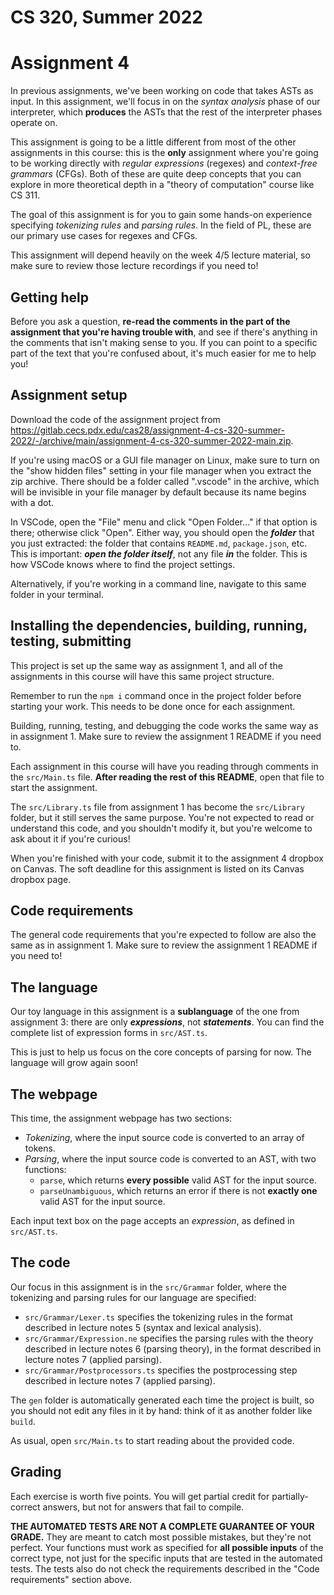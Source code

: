 # CS 320, Summer 2022

# Assignment 4

In previous assignments, we've been working on code that takes ASTs as input. In this assignment, we'll focus in on the *syntax analysis* phase of our interpreter, which **produces** the ASTs that the rest of the interpreter phases operate on.

This assignment is going to be a little different from most of the other assignments in this course: this is the **only** assignment where you're going to be working directly with *regular expressions* (regexes) and *context-free grammars* (CFGs). Both of these are quite deep concepts that you can explore in more theoretical depth in a "theory of computation" course like CS 311.

The goal of this assignment is for you to gain some hands-on experience specifying *tokenizing rules* and *parsing rules*. In the field of PL, these are our primary use cases for regexes and CFGs.

This assignment will depend heavily on the week 4/5 lecture material, so make sure to review those lecture recordings if you need to!

## Getting help

Before you ask a question, **re-read the comments in the part of the assignment that you're having trouble with**, and see if there's anything in the comments that isn't making sense to you. If you can point to a specific part of the text that you're confused about, it's much easier for me to help you!

## Assignment setup

Download the code of the assignment project from <https://gitlab.cecs.pdx.edu/cas28/assignment-4-cs-320-summer-2022/-/archive/main/assignment-4-cs-320-summer-2022-main.zip>.

If you're using macOS or a GUI file manager on Linux, make sure to turn on the "show hidden files" setting in your file manager when you extract the zip archive. There should be a folder called ".vscode" in the archive, which will be invisible in your file manager by default because its name begins with a dot.

In VSCode, open the "File" menu and click "Open Folder..." if that option is there; otherwise click "Open". Either way, you should open the ***folder*** that you just extracted: the folder that contains `README.md`, `package.json`, etc. This is important: ***open the folder itself***, not any file ***in*** the folder. This is how VSCode knows where to find the project settings.

Alternatively, if you're working in a command line, navigate to this same folder in your terminal.

## Installing the dependencies, building, running, testing, submitting

This project is set up the same way as assignment 1, and all of the assignments in this course will have this same project structure.

Remember to run the `npm i` command once in the project folder before starting your work. This needs to be done once for each assignment.

Building, running, testing, and debugging the code works the same way as in assignment 1. Make sure to review the assignment 1 README if you need to.

Each assignment in this course will have you reading through comments in the `src/Main.ts` file. **After reading the rest of this README**, open that file to start the assignment.

The `src/Library.ts` file from assignment 1 has become the `src/Library` folder, but it still serves the same purpose. You're not expected to read or understand this code, and you shouldn't modify it, but you're welcome to ask about it if you're curious!

When you're finished with your code, submit it to the assignment 4 dropbox on Canvas. The soft deadline for this assignment is listed on its Canvas dropbox page.

## Code requirements

The general code requirements that you're expected to follow are also the same as in assignment 1. Make sure to review the assignment 1 README if you need to!

## The language

Our toy language in this assignment is a **sublanguage** of the one from assignment 3: there are only ***expressions***, not ***statements***. You can find the complete list of expression forms in `src/AST.ts`.

This is just to help us focus on the core concepts of parsing for now. The language will grow again soon!

## The webpage

This time, the assignment webpage has two sections:

- *Tokenizing*, where the input source code is converted to an array of tokens.
- *Parsing*, where the input source code is converted to an AST, with two functions:
  - `parse`, which returns **every possible** valid AST for the input source.
  - `parseUnambiguous`, which returns an error if there is not **exactly one** valid AST for the input source.

Each input text box on the page accepts an *expression*, as defined in `src/AST.ts`.

## The code

Our focus in this assignment is in the `src/Grammar` folder, where the tokenizing and parsing rules for our language are specified:

- `src/Grammar/Lexer.ts` specifies the tokenizing rules in the format described in lecture notes 5 (syntax and lexical analysis).
- `src/Grammar/Expression.ne` specifies the parsing rules with the theory described in lecture notes 6 (parsing theory), in the format described in lecture notes 7 (applied parsing).
- `src/Grammar/Postprocessors.ts` specifies the postprocessing step described in lecture notes 7 (applied parsing).

The `gen` folder is automatically generated each time the project is built, so you should not edit any files in it by hand: think of it as another folder like `build`.

As usual, open `src/Main.ts` to start reading about the provided code.

## Grading

Each exercise is worth five points. You will get partial credit for partially-correct answers, but not for answers that fail to compile.

**THE AUTOMATED TESTS ARE NOT A COMPLETE GUARANTEE OF YOUR GRADE.** They are meant to catch most possible mistakes, but they're not perfect. Your functions must work as specified for **all possible inputs** of the correct type, not just for the specific inputs that are tested in the automated tests. The tests also do not check the requirements described in the "Code requirements" section above.